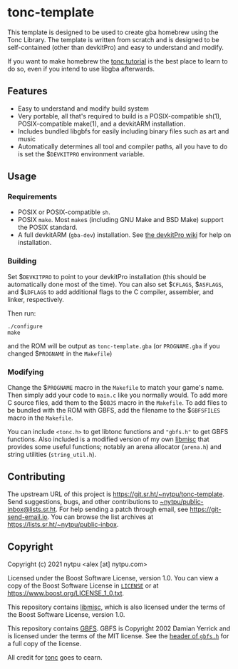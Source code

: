 # tonc-template

This template is designed to be used to create gba homebrew using the Tonc
Library.  The template is written from scratch and is designed to be
self-contained (other than devkitPro) and easy to understand and modify.

If you want to make homebrew the [tonc
tutorial](http://www.coranac.com/tonc/text/toc.htm) is the best place to learn
to do so, even if you intend to use libgba afterwards.


## Features

- Easy to understand and modify build system
- Very portable, all that's required to build is a POSIX-compatible sh(1),
  POSIX-compatible make(1), and a devkitARM installation.
- Includes bundled libgbfs for easily including binary files such as art and
  music
- Automatically determines all tool and compiler paths, all you have to do is
  set the $`DEVKITPRO` environment variable.


## Usage
### Requirements

- POSIX or POSIX-compatible `sh`.
- POSIX `make`.  Most `make`s (including GNU Make and BSD Make) support the
  POSIX standard.
- A full devkitARM (`gba-dev`) installation.  See [the
  devkitPro wiki](https://devkitpro.org/wiki/Getting_Started) for help on
  installation.


### Building

Set $`DEVKITPRO` to point to your devkitPro installation (this should be
automatically done most of the time).  You can also set $`CFLAGS`, $`ASFLAGS`,
and $`LDFLAGS` to add additional flags to the C compiler, assembler, and
linker, respectively.

Then run:

    ./configure
    make

and the ROM will be output as `tonc-template.gba` (or `PROGNAME.gba` if you
changed $`PROGNAME` in the `Makefile`)


### Modifying

Change the $`PROGNAME` macro in the `Makefile` to match your game's name.  Then
simply add your code to `main.c` like you normally would.  To add more C source
files, add them to the $`OBJS` macro in the `Makefile`.  To add files to be
bundled with the ROM with GBFS, add the filename to the $`GBFSFILES` macro in
the `Makefile`.

You can include `<tonc.h>` to get libtonc functions and `"gbfs.h"` to get GBFS
functions.  Also included is a modified version of my own
[libmisc](https://git.sr.ht/~nytpu/libmisc) that provides some useful
functions; notably an arena allocator (`arena.h`) and string utilities
(`string_util.h`).


## Contributing

The upstream URL of this project is <https://git.sr.ht/~nytpu/tonc-template>.
Send suggestions, bugs, and other contributions to
<~nytpu/public-inbox@lists.sr.ht>.  For help sending a patch through email, see
<https://git-send-email.io>.  You can browse the list archives at
<https://lists.sr.ht/~nytpu/public-inbox>.


## Copyright

Copyright (c) 2021 nytpu <alex [at] nytpu.com>

Licensed under the Boost Software License, version 1.0.  You can view a copy of
the Boost Software License in [`LICENSE`](LICENSE) or at
<https://www.boost.org/LICENSE_1_0.txt>.

This repository contains [libmisc](https://git.sr.ht/~nytpu/libmisc), which is
also licensed under the terms of the Boost Software License, version 1.0.

This repository contains [GBFS](https://pineight.com/gba/#gbfs).  GBFS is
Copyright 2002 Damian Yerrick and is licensed under the terms of the MIT
license.  See the [header of `gbfs.h`](gbfs.h#L4-24) for a full copy of the
license.

All credit for [tonc](https://www.coranac.com/projects/tonc/) goes to cearn.

